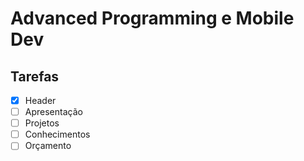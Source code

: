 # Advanced Programming e Mobile Dev

## Tarefas

- [X] Header
- [ ] Apresentação
- [ ] Projetos
- [ ] Conhecimentos
- [ ] Orçamento  
